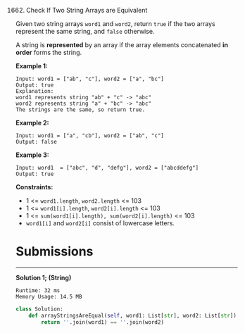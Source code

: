 1662. Check If Two String Arrays are Equivalent

Given two string arrays `word1` and `word2`, return `true` if the two arrays represent the same string, and `false` otherwise.

A string is **represented** by an array if the array elements concatenated **in order** forms the string.

 

**Example 1:**
```
Input: word1 = ["ab", "c"], word2 = ["a", "bc"]
Output: true
Explanation:
word1 represents string "ab" + "c" -> "abc"
word2 represents string "a" + "bc" -> "abc"
The strings are the same, so return true.
```

**Example 2:**
```
Input: word1 = ["a", "cb"], word2 = ["ab", "c"]
Output: false
```

**Example 3:**
```
Input: word1  = ["abc", "d", "defg"], word2 = ["abcddefg"]
Output: true
```

**Constraints:**

* 1 <= `word1.length`, `word2.length` <= 103
* 1 <= `word1[i].length`, `word2[i].length` <= 103
* 1 <= `sum(word1[i].length), sum(word2[i].length)` <= 103
* `word1[i]` and `word2[i]` consist of lowercase letters.

# Submissions
---
**Solution 1; (String)**
```
Runtime: 32 ms
Memory Usage: 14.5 MB
```
```python
class Solution:
    def arrayStringsAreEqual(self, word1: List[str], word2: List[str]) -> bool:
        return ''.join(word1) == ''.join(word2)
```